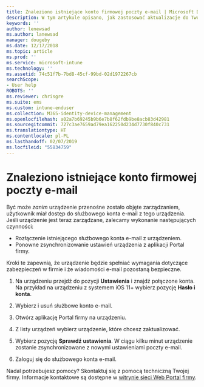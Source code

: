 ```yaml
---
title: Znaleziono istniejące konto firmowej poczty e-mail | Microsoft Docs
description: W tym artykule opisano, jak zastosować aktualizacje do Twojego urządzenia, aby można było ponownie uzyskać dostęp do służbowej poczty e-mail.
keywords: ''
author: lenewsad
ms.author: lanewsad
manager: dougeby
ms.date: 12/17/2018
ms.topic: article
ms.prod: ''
ms.service: microsoft-intune
ms.technology: ''
ms.assetid: 74c51f7b-7bd8-45cf-99bd-02d1972267cb
searchScope:
- User help
ROBOTS: ''
ms.reviewer: chrisgre
ms.suite: ems
ms.custom: intune-enduser
ms.collection: M365-identity-device-management
ms.openlocfilehash: a02a7b69245b9b6e7b8f62fdb9be8acb83d42981
ms.sourcegitcommit: 727c3ae7659ad79ea162250d234d7730f840c731
ms.translationtype: HT
ms.contentlocale: pl-PL
ms.lasthandoff: 02/07/2019
ms.locfileid: "55834759"
---
```

# <a name="an-existing-company-email-account-was-found"></a>Znaleziono istniejące konto firmowej poczty e-mail

Być może *zanim* urządzenie przenośne zostało objęte zarządzaniem, użytkownik miał dostęp do służbowego konta e-mail z tego urządzenia. Jeśli urządzenie jest teraz zarządzane, zalecamy wykonanie następujących czynności:

* Rozłączenie istniejącego służbowego konta e-mail z urządzeniem.
* Ponowne zsynchronizowanie ustawień urządzenia z aplikacji Portal firmy.  

Kroki te zapewnią, że urządzenie będzie spełniać wymagania dotyczące zabezpieczeń w firmie i że wiadomości e-mail pozostaną bezpieczne.

1.  Na urządzeniu przejdź do pozycji **Ustawienia** i znajdź połączone konta. Na przykład na urządzeniu z systemem iOS 11+ wybierz pozycję **Hasło i konta**.
 
2. Wybierz i usuń służbowe konto e-mail.

3. Otwórz aplikację Portal firmy na urządzeniu.  

4. Z listy urządzeń wybierz urządzenie, które chcesz zaktualizować.

5. Wybierz pozycję **Sprawdź ustawienia**. W ciągu kilku minut urządzenie zostanie zsynchronizowane z nowymi ustawieniami poczty e-mail.

6. Zaloguj się do służbowego konta e-mail.

Nadal potrzebujesz pomocy? Skontaktuj się z pomocą techniczną Twojej firmy. Informacje kontaktowe są dostępne w [witrynie sieci Web Portal firmy](https://go.microsoft.com/fwlink/?linkid=2010980).
